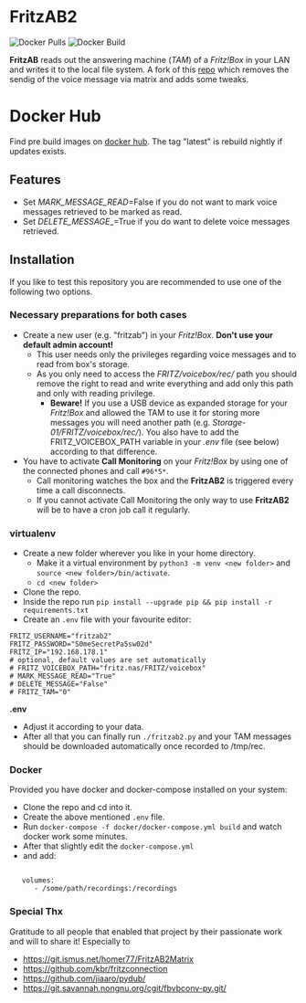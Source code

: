 # FritzAB2


![Docker Pulls](https://img.shields.io/docker/pulls/mm28ajos/fritzab.svg)
![Docker Build](https://github.com/mm28ajos/fritzab/actions/workflows/build-images.yml/badge.svg) 

__FritzAB__ reads out the answering machine (_TAM_) of a _Fritz!Box_ in your LAN and writes it to the local file system. A fork of this [repo](https://git.ismus.net/homer77/FritzAB2Matrix) which removes the sendig of the voice message via matrix and adds some tweaks.

# Docker Hub
Find pre build images on [docker hub](https://hub.docker.com/repository/docker/mm28ajos/fritzab/general). The tag "latest" is rebuild nightly if updates exists.

## Features
 * Set _MARK\_MESSAGE\_READ_=False if you do not want to mark voice messages retrieved to be marked as read.
 * Set _DELETE\_MESSAGE__=True if you do want to delete voice messages retrieved.

## Installation
If you like to test this repository you are recommended to use one of the following two options.
### Necessary preparations for both cases
 * Create a new user (e.g. "fritzab") in your _Fritz!Box_. **Don't use your default admin account!**
   * This user needs only the privileges regarding voice messages and to read from box's storage.
   * As you only need to access the _FRITZ/voicebox/rec/_ path you should remove the right to read and write everything and add only this path and only with reading privilege.
     * __Beware!__ If you use a USB device as expanded storage for your _Fritz!Box_ and allowed the TAM to use it for storing more messages you will need another path (e.g. _Storage-01/FRITZ/voicebox/rec/_). You also have to add the FRITZ_VOICEBOX_PATH variable in your _.env_ file (see below) according to that difference.
 * You have to activate __Call Monitoring__ on your _Fritz!Box_ by using one of the connected phones and call `#96*5*`.
   * Call monitoring watches the box and the __FritzAB2__ is triggered every time a call disconnects.
   * If you cannot activate Call Monitoring the only way to use __FritzAB2__  will be to have a cron job call it regularly. 

### virtualenv
 * Create a new folder wherever you like in your home directory.
   * Make it a virtual environment by `python3 -m venv <new folder>` and `source <new folder>/bin/activate`.
   * `cd <new folder>`
 * Clone the repo.
 * Inside the repo run `pip install --upgrade pip && pip install -r requirements.txt`
 * Create an `.env` file with your favourite editor:
 ```
FRITZ_USERNAME="fritzab2"
FRITZ_PASSWORD="S0meSecretPa5sw02d"
FRITZ_IP="192.168.178.1" 
# optional, default values are set automatically
# FRITZ_VOICEBOX_PATH="fritz.nas/FRITZ/voicebox"
# MARK_MESSAGE_READ="True"
# DELETE_MESSAGE="False"
# FRITZ_TAM="0"
 ```
__.env__

 * Adjust it according to your data.
 * After all that you can finally run `./fritzab2.py` and your TAM messages should be downloaded automatically once recorded to /tmp/rec.
### Docker
Provided you have docker and docker-compose installed on your system:
 * Clone the repo and cd into it.
 * Create the above mentioned `.env` file.
 * Run `docker-compose -f docker/docker-compose.yml build` and watch docker work some minutes.
 * After that slightly edit the `docker-compose.yml`
 * and add:
```
  
   volumes:
      - /some/path/recordings:/recordings
```

### Special Thx
Gratitude to all people that enabled that project by their passionate work and will to share it!
Especially to
 * https://git.ismus.net/homer77/FritzAB2Matrix 
 * https://github.com/kbr/fritzconnection
 * https://github.com/jiaaro/pydub/
 * https://git.savannah.nongnu.org/cgit/fbvbconv-py.git/
 
 
